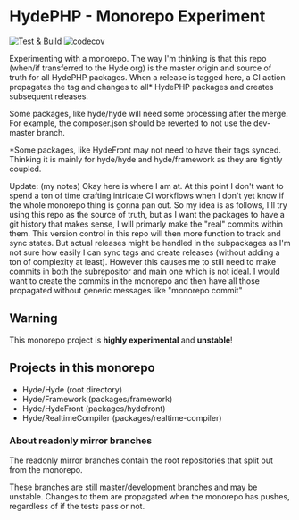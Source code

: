 # HydePHP - Monorepo Experiment

[![Test & Build](https://github.com/hydephp/develop/actions/workflows/test-build.yml/badge.svg)](https://github.com/hydephp/develop/actions/workflows/test-build.yml)
[![codecov](https://codecov.io/gh/hydephp/develop/branch/master/graph/badge.svg?token=G6N2161TOT)](https://codecov.io/gh/hydephp/develop)

Experimenting with a monorepo. The way I'm thinking is that this repo (when/if transferred to the Hyde org)
is the master origin and source of truth for all HydePHP packages. When a release is tagged here, a CI action
propagates the tag and changes to all* HydePHP packages and creates subsequent releases.

Some packages, like hyde/hyde will need some processing after the merge. For example, the composer.json
should be reverted to not use the dev-master branch.

*Some packages, like HydeFront may not need to have their tags synced. Thinking it is mainly for
hyde/hyde and hyde/framework as they are tightly coupled.

Update: (my notes)
Okay here is where I am at. At this point I don't want to spend a ton of time crafting intricate CI workflows when I don't yet know if the whole monorepo thing is gonna pan out. So my idea is as follows, I'll try using this repo as the source of truth, but as I want the packages to have a git history that makes sense, I will primarly make the "real" commits within them. This version control in this repo will then more function to track and sync states. But actual releases might be handled in the subpackages as I'm not sure how easily I can sync tags and create releases (without adding a ton of complexity at least). However this causes me to still need to make commits in both the subrepositor and main one which is not ideal. I would want to create the commits in the monorepo and then have all those propagated without generic messages like "monorepo commit" 

## Warning

This monorepo project is **highly experimental** and **unstable**! 

## Projects in this monorepo

- Hyde/Hyde (root directory)
- Hyde/Framework (packages/framework)
- Hyde/HydeFront (packages/hydefront)
- Hyde/RealtimeCompiler (packages/realtime-compiler)

### About readonly mirror branches

The readonly mirror branches contain the root repositories that split out from the monorepo.

These branches are still master/development branches and may be unstable.
Changes to them are propagated when the monorepo has pushes, regardless of if the tests pass or not.
